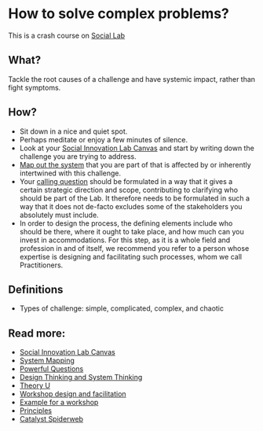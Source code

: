 # How to solve complex problems?
This is a crash course on [Social Lab](https://www.collaboratiohelvetica.ch/en/blog/2020/4/15/social-innovation-lab-canvas)

## What?
Tackle the root causes of a challenge and have systemic impact, rather than fight symptoms.

## How?
* Sit down in a nice and quiet spot.
* Perhaps meditate or enjoy a few minutes of silence.
* Look at your [Social Innovation Lab Canvas](https://static1.squarespace.com/static/58ba9bbdd1758e6cdb80fb67/t/5ea9360ee8098b7653285cd1/1588147727365/Social_Innovation_Lab_Canvas--Nov2019.pdf) and start by writing down the challenge you are trying to address.
* [Map out the system](https://www.collaboratiohelvetica.ch/en/blog/2019/10/18/system-mapping) that you are part of that is affected by or inherently intertwined with this challenge.
* Your [calling question](https://www.collaboratiohelvetica.ch/en/blog/2019/11/26/the-art-of-powerful-calling-and-guiding-questions) should be formulated in a way that it gives a certain strategic direction and scope, contributing to clarifying who should be part of the Lab. It therefore needs to be formulated in such a way that it does not de-facto excludes some of the stakeholders you absolutely must include.
* In order to design the process, the defining elements include who should be there, where it ought to take place, and how much can you invest in accommodations. For this step, as it is a whole field and profession in and of itself, we recommend you refer to a person whose expertise is designing and facilitating such processes, whom we call Practitioners.

## Definitions
* Types of challenge: simple, complicated, complex, and chaotic

## Read more:
* [Social Innovation Lab Canvas](https://www.collaboratiohelvetica.ch/en/blog/2020/4/15/social-innovation-lab-canvas)
* [System Mapping](https://www.collaboratiohelvetica.ch/en/blog/2019/10/18/system-mapping)
* [Powerful Questions](https://www.collaboratiohelvetica.ch/en/blog/2019/11/26/the-art-of-powerful-calling-and-guiding-questions)
* [Design Thinking and System Thinking](https://businessinnovation.design/blog/2018/4/25/systems-thinking-is-the-new-design-thinking)
* [Theory U](https://www.presencing.org/aboutus/theory-u)
* [Workshop design and facilitation](https://www.collaboratiohelvetica.ch/services-2/2019/2/17/workshop-design-and-facilitation)
* [Example for a workshop](https://static1.squarespace.com/static/58ba9bbdd1758e6cdb80fb67/t/5df100a6d5d15f7ed7b4c3dd/1576075431051/A+spark+for+change+-+Gender+Dialogue+2019.pdf)
* [Principles](https://www.collaboratiohelvetica.ch/en/our-principles)
* [Catalyst Spiderweb](https://www.collaboratiohelvetica.ch/en/blog/2019/10/22/catalyst-spiderweb)
